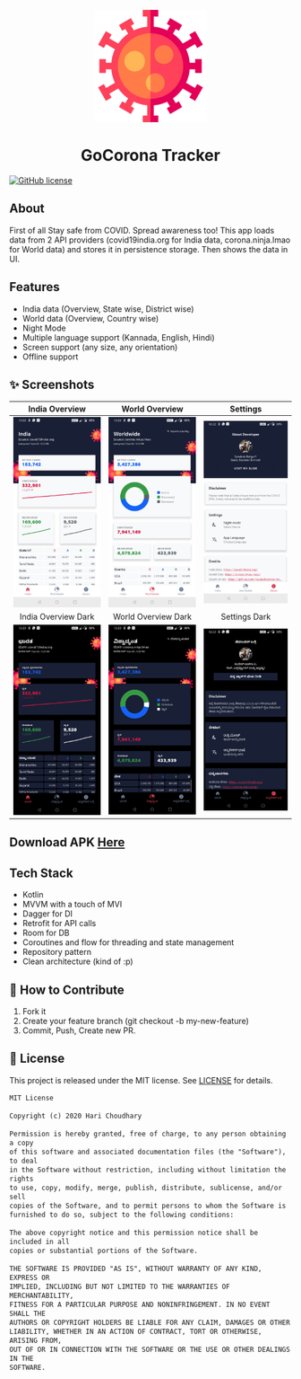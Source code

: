 <p align="center">
    <a>
    <img src="app/src/main/res/drawable/covid2.webp" width="200" height="200"/>
    </a>
    <h1 align="center">GoCorona Tracker</h1>
</p>

[![GitHub license](https://img.shields.io/badge/License-MIT-blue.svg)](LICENSE)

## About
First of all Stay safe from COVID. Spread awareness too!
This app loads data from 2 API providers (covid19india.org for India data, corona.ninja.lmao for World data) and stores it in persistence storage. Then shows the data in UI.

## Features
- India data (Overview, State wise, District wise)
- World data (Overview, Country wise)
- Night Mode
- Multiple language support (Kannada, English, Hindi)
- Screen support (any size, any orientation)
- Offline support

## ✨ Screenshots
| India Overview | World Overview | Settings |
|:-:|:-:|:-:|
| ![Fist](media/screen_1.jpg?raw=true) | ![3](media/screen_2.jpg?raw=true) | ![3](media/screen_3.jpg?raw=true) |
| India Overview Dark | World Overview Dark |  Settings Dark |
| ![4](media/screen_dark_1.jpg?raw=true) | ![5](media/screen_dark_2.jpg?raw=true) | ![6](media/screen_dark_3.jpg?raw=true) |

## Download APK [Here](https://github.com/skymansandy/goCoronaAndroidApp/blob/master/media/GoCorona.apk?raw=true)

## Tech Stack
- Kotlin
- MVVM with a touch of MVI
- Dagger for DI
- Retrofit for API calls
- Room for DB
- Coroutines and flow for threading and state management
- Repository pattern
- Clean architecture (kind of :p)

## 🤝 How to Contribute
1.  Fork it
2.  Create your feature branch (git checkout -b my-new-feature)
3.  Commit, Push, Create new PR.

## 📝 License
This project is released under the MIT license.
See [LICENSE](./LICENSE) for details.

```
MIT License

Copyright (c) 2020 Hari Choudhary

Permission is hereby granted, free of charge, to any person obtaining a copy
of this software and associated documentation files (the "Software"), to deal
in the Software without restriction, including without limitation the rights
to use, copy, modify, merge, publish, distribute, sublicense, and/or sell
copies of the Software, and to permit persons to whom the Software is
furnished to do so, subject to the following conditions:

The above copyright notice and this permission notice shall be included in all
copies or substantial portions of the Software.

THE SOFTWARE IS PROVIDED "AS IS", WITHOUT WARRANTY OF ANY KIND, EXPRESS OR
IMPLIED, INCLUDING BUT NOT LIMITED TO THE WARRANTIES OF MERCHANTABILITY,
FITNESS FOR A PARTICULAR PURPOSE AND NONINFRINGEMENT. IN NO EVENT SHALL THE
AUTHORS OR COPYRIGHT HOLDERS BE LIABLE FOR ANY CLAIM, DAMAGES OR OTHER
LIABILITY, WHETHER IN AN ACTION OF CONTRACT, TORT OR OTHERWISE, ARISING FROM,
OUT OF OR IN CONNECTION WITH THE SOFTWARE OR THE USE OR OTHER DEALINGS IN THE
SOFTWARE.
```

